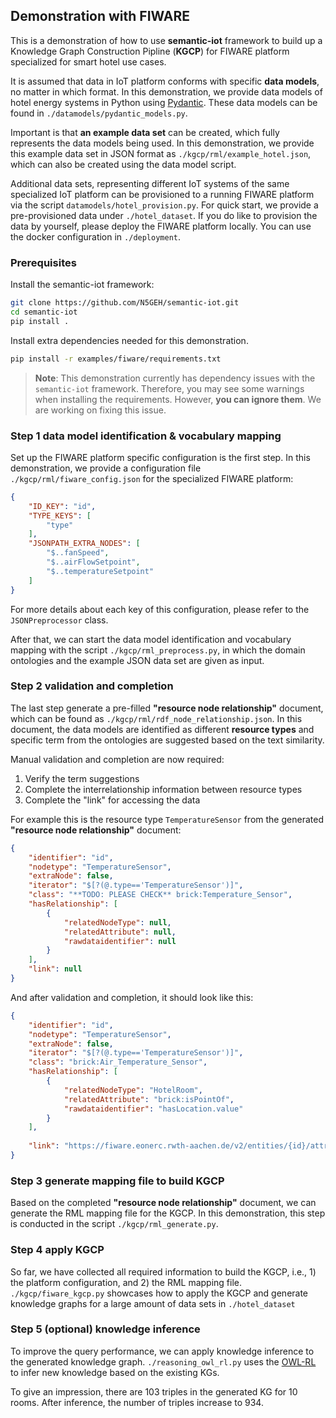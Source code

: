 ## Demonstration with FIWARE
This is a demonstration of how to use **semantic-iot** framework to build up a Knowledge Graph Construction Pipline (**KGCP**) for FIWARE platform specialized for smart hotel use cases.

It is assumed that data in IoT platform conforms with specific **data models**, no matter in which format.
In this demonstration, we provide data models of hotel energy systems in Python using [Pydantic](https://pydantic-docs.helpmanual.io/).
These data models can be found in `./datamodels/pydantic_models.py`.

Important is that **an example data set** can be created, which fully represents the data models being used.
In this demonstration, we provide this example data set in JSON format as `./kgcp/rml/example_hotel.json`, which can also be created using the data model script.

Additional data sets, representing different IoT systems of the same specialized IoT platform can be provisioned to a running FIWARE platform via the script `datamodels/hotel_provision.py`. For quick start, we provide a pre-provisioned data under `./hotel_dataset`. If you do like to provision the data by yourself, please deploy the FIWARE platform locally. You can use the docker configuration in `./deployment`.

### Prerequisites
Install the semantic-iot framework:
```bash
git clone https://github.com/N5GEH/semantic-iot.git
cd semantic-iot
pip install .
```

Install extra dependencies needed for this demonstration.

```bash
pip install -r examples/fiware/requirements.txt
```
> **Note**: This demonstration currently has dependency issues with the `semantic-iot` framework. Therefore, you may see some warnings when installing the requirements. However, **you can ignore them**. We are working on fixing this issue.

### Step 1 data model identification & vocabulary mapping
Set up the FIWARE platform specific configuration is the first step.
In this demonstration, we provide a configuration file `./kgcp/rml/fiware_config.json` for the specialized FIWARE platform:
```json
{
    "ID_KEY": "id",
    "TYPE_KEYS": [
        "type"
    ],
    "JSONPATH_EXTRA_NODES": [
        "$..fanSpeed",
        "$..airFlowSetpoint",
        "$..temperatureSetpoint"
    ]
}
```
For more details about each key of this configuration, please refer to the ``JSONPreprocessor`` class.

After that, we can start the data model identification and vocabulary mapping with the script ``./kgcp/rml_preprocess.py``, in which the domain ontologies and the example JSON data set are given as input.

### Step 2 validation and completion
The last step generate a pre-filled **"resource node relationship"** document, which can be found as `./kgcp/rml/rdf_node_relationship.json`.
In this document, the data models are identified as different **resource types** and specific term from the ontologies are suggested based on the text similarity.

Manual validation and completion are now required:
1. Verify the term suggestions
2. Complete the interrelationship information between resource types
3. Complete the "link" for accessing the data

For example this is the resource type `TemperatureSensor` from the generated **"resource node relationship"** document:
````json
{
    "identifier": "id",
    "nodetype": "TemperatureSensor",
    "extraNode": false,
    "iterator": "$[?(@.type=='TemperatureSensor')]",
    "class": "**TODO: PLEASE CHECK** brick:Temperature_Sensor",
    "hasRelationship": [
        {
            "relatedNodeType": null,
            "relatedAttribute": null,
            "rawdataidentifier": null
        }
    ],
    "link": null
}
````

And after validation and completion, it should look like this:
````json
{
    "identifier": "id",
    "nodetype": "TemperatureSensor",
    "extraNode": false,
    "iterator": "$[?(@.type=='TemperatureSensor')]",
    "class": "brick:Air_Temperature_Sensor",
    "hasRelationship": [
        {
            "relatedNodeType": "HotelRoom",
            "relatedAttribute": "brick:isPointOf",
            "rawdataidentifier": "hasLocation.value"
        }
    ],
    
    "link": "https://fiware.eonerc.rwth-aachen.de/v2/entities/{id}/attrs/temperature/value"
}
````

### Step 3 generate mapping file to build KGCP
Based on the completed **"resource node relationship"** document, we can generate the RML mapping file for the KGCP.
In this demonstration, this step is conducted in the script `./kgcp/rml_generate.py`.

### Step 4 apply KGCP
So far, we have collected all required information to build the KGCP, i.e., 1) the platform configuration, and 2) the RML mapping file.
``./kgcp/fiware_kgcp.py`` showcases how to apply the KGCP and generate knowledge graphs for a large amount of data sets in ``./hotel_dataset``

### Step 5 (optional) knowledge inference
To improve the query performance, we can apply knowledge inference to the generated knowledge graph.
``./reasoning_owl_rl.py`` uses the [OWL-RL](https://owl-rl.readthedocs.io/en/latest/owlrl.html)  to infer new knowledge based on the existing KGs.

To give an impression, there are 103 triples in the generated KG for 10 rooms.
After inference, the number of triples increase to 934.
